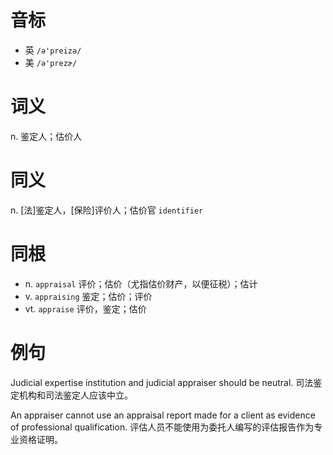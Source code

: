 # 音标

- 英 `/ə'preizə/`
- 美 `/ə'prezɚ/`

# 词义

n. 鉴定人；估价人


# 同义

n. [法]鉴定人，[保险]评价人；估价官
`identifier`

# 同根

- n. `appraisal` 评价；估价（尤指估价财产，以便征税）；估计
- v. `appraising` 鉴定；估价；评价
- vt. `appraise` 评价，鉴定；估价

# 例句

Judicial expertise institution and judicial appraiser should be neutral.
司法鉴定机构和司法鉴定人应该中立。

An appraiser cannot use an appraisal report made for a client as evidence of professional qualification.
评估人员不能使用为委托人编写的评估报告作为专业资格证明。


